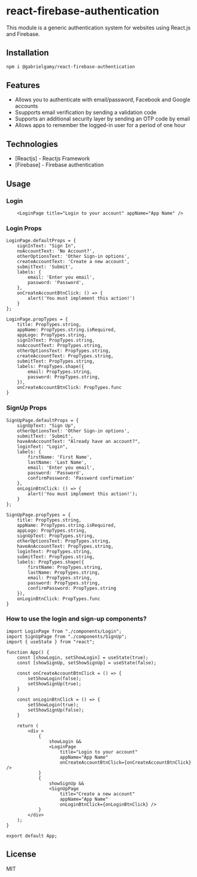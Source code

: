 # react-firebase-authentication
This module is a generic authentication system for websites using React.js and Firebase.

## Installation
```sh
npm i @gabrielgamy/react-firebase-authentication
```

## Features

- Allows you to authenticate with email/password, Facebook and Google accounts
- Ssupports email verification by sending a validation code
- Supports an additional security layer by sending an OTP code by email
- Allows apps to remember the logged-in user for a period of one hour

## Technologies

- [Reactjs] - Reactjs Framework
- [Firebase] - Firebase authentication

## Usage

### Login
```
    <LoginPage title="Login to your account" appName="App Name" />
```

### Login Props
```
LoginPage.defaultProps = {
    signInText: "Sign In",
    noAccountText: 'No Account?',
    otherOptionsText: 'Other Sign-in options',
    createAccountText: 'Create a new account',
    submitText: 'Submit',
    labels: {
        email: 'Enter you email',
        password: 'Password',
    },
    onCreateAccountBtnClick: () => {
        alert('You must implement this action!')
    }
};

LoginPage.propTypes = {
    title: PropTypes.string,
    appName: PropTypes.string.isRequired,
    appLogo: PropTypes.string,
    signInText: PropTypes.string,
    noAccountText: PropTypes.string,
    otherOptionsText: PropTypes.string,
    createAccountText: PropTypes.string,
    submitText: PropTypes.string,
    labels: PropTypes.shape({
        email: PropTypes.string,
        password: PropTypes.string,
    }),
    onCreateAccountBtnClick: PropTypes.func
}
```

### SignUp Props

```
SignUpPage.defaultProps = {
    signUpText: "Sign Up",
    otherOptionsText: 'Other Sign-in options',
    submitText: 'Submit',
    haveAnAccountText: "Already have an account?",
    loginText: "Login",
    labels: {
        firstName: 'First Name',
        lastName: 'Last Name',
        email: 'Enter you email',
        password: 'Password',
        confirmPassword: 'Password confirmation'
    },
    onLoginBtnClick: () => {
        alert('You must implement this action!');
    }
};

SignUpPage.propTypes = {
    title: PropTypes.string,
    appName: PropTypes.string.isRequired,
    appLogo: PropTypes.string,
    signUpText: PropTypes.string,
    otherOptionsText: PropTypes.string,
    haveAnAccountText: PropTypes.string,
    loginText: PropTypes.string,
    submitText: PropTypes.string,
    labels: PropTypes.shape({
        firstName: PropTypes.string,
        lastName: PropTypes.string,
        email: PropTypes.string,
        password: PropTypes.string,
        confirmPassword: PropTypes.string
    }),
    onLoginBtnClick: PropTypes.func
}
```

### How to use the login and sign-up components?

```
import LoginPage from "./components/Login";
import SignUpPage from "./components/SignUp";
import { useState } from "react";

function App() {
    const [showLogin, setShowLogin] = useState(true);
    const [showSignUp, setShowSignUp] = useState(false);

    const onCreateAccountBtnClick = () => {
        setShowLogin(false);
        setShowSignUp(true);
    }

    const onLoginBtnClick = () => {
        setShowLogin(true);
        setShowSignUp(false);
    }

    return (
        <div >
            {
                showLogin &&
                <LoginPage
                    title="Login to your account"
                    appName="App Name"
                    onCreateAccountBtnClick={onCreateAccountBtnClick} />
            }
            {
                showSignUp &&
                <SignUpPage
                    title="Create a new account"
                    appName="App Name"
                    onLoginBtnClick={onLoginBtnClick} />
            }
        </div>
    );
}

export default App;
```

## License

MIT